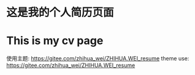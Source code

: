 # 这是我的个人简历页面
# This is my cv page

使用主题: https://gitee.com/zhihua_wei/ZHIHUA.WEI_resume
theme use: https://gitee.com/zhihua_wei/ZHIHUA.WEI_resume
